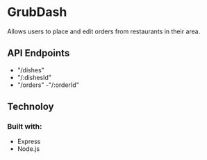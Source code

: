 # GrubDash
Allows users to place and edit orders from restaurants in their area.

## API Endpoints
- "/dishes"
- "/:dishesId"
- "/orders"
-"/:orderId"

## Technoloy
### Built with:
- Express
- Node.js
